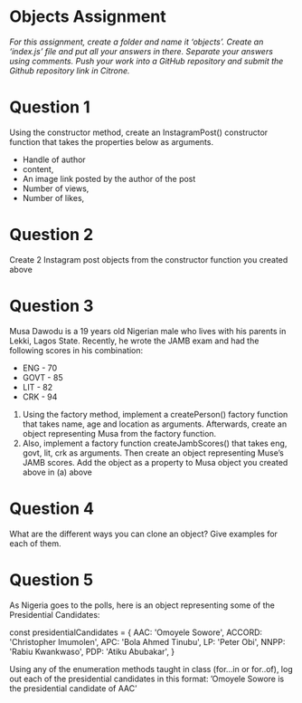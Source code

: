 # Objects Assignment

*For this assignment, create a folder and name it ‘objects’. Create an ‘index.js’ file and put all your answers in there. Separate your answers using comments. Push your work into a GitHub repository and submit the Github repository link in Citrone.*

# Question 1
Using the constructor method, create an InstagramPost() constructor function that takes the properties below as arguments.
- Handle of author
- content, 
- An image link posted by the author of the post
- Number of views, 
- Number of likes, 

# Question 2
Create 2 Instagram post objects from the constructor function you created above

# Question 3
Musa Dawodu is a 19 years old Nigerian male who lives with his parents in Lekki, Lagos State. Recently, he wrote the JAMB exam and had the following scores in his combination:
- ENG - 70
- GOVT - 85
- LIT - 82
- CRK - 94

1. Using the factory method, implement a createPerson() factory function that takes name, age and location as arguments. Afterwards, create an object representing Musa from the factory function. 
2. Also, implement a factory function createJambScores() that takes eng, govt, lit, crk as arguments. Then create an object representing Muse’s JAMB scores. Add the object as a property to Musa object you created above in (a) above

# Question 4
What are the different ways you can clone an object? Give examples for each of them.

# Question 5
As Nigeria goes to the polls, here is an object representing some of the Presidential Candidates:

const presidentialCandidates = {
   AAC: 'Omoyele Sowore',
   ACCORD: 'Christopher Imumolen',
   APC: 'Bola Ahmed Tinubu',
   LP: 'Peter Obi',
   NNPP: 'Rabiu Kwankwaso',
   PDP: 'Atiku Abubakar',
}

Using any of the enumeration methods taught in class (for…in  or for..of), log out each of the presidential candidates in this format:
	’Omoyele Sowore is the presidential candidate of AAC’


